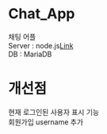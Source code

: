 # Chat_App   
채팅 어플   
Server : node.js[Link](https://github.com/dsjk3172/SocketServer)   
DB : MariaDB

# 개선점   
     
현재 로그인된 사용자 표시 기능   
회원가입 username 추가
